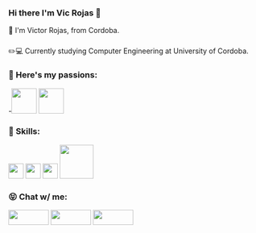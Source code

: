 ### Hi there I'm Vic Rojas 👋
📍 I'm Victor Rojas, from Cordoba.
### 
✏️💻 Currently studying Computer Engineering at University of Cordoba.



### 🥰 Here's my passions:
-<img src ="https://user-images.githubusercontent.com/71811865/137821760-873fb295-6a59-4689-b949-768a89e54ff5.gif" width="50" height = "50">               <img src ="https://user-images.githubusercontent.com/71811865/137820352-87435d5e-7d02-4efd-b0f1-441070267872.gif" width="50" height = "50"> 


### 🚀 Skills:
  <img src="https://user-images.githubusercontent.com/71811865/137821057-d4866a0c-6537-4798-b281-39daafb1c23a.png" width ="30" height="30">   <img src = "https://user-images.githubusercontent.com/71811865/137821873-aa46e041-ede5-408c-aea6-2aa7ba4cb03c.png" width ="30" height = "30">   <img src = "https://user-images.githubusercontent.com/71811865/137822136-f1c9dc71-f3c2-4898-accd-2d5c20e371d8.png" width = "30" heigh = "30">   <img src = "https://user-images.githubusercontent.com/71811865/137823383-7ba547d4-13d2-4937-b349-17e592cb57dc.png" width = "67" heigh = "30">


### 😝 Chat w/ me:

[<img src="https://user-images.githubusercontent.com/71811865/137822599-2c4269b8-d5a4-4344-a0a6-f8ba5183caed.png" width ="80" height = "30" />](https://twitter.com/BlackSymb) [<img src="https://user-images.githubusercontent.com/71811865/137822956-c0720ac0-9eab-4b63-879b-0fd8da5d6a09.jpg" width ="80" height = "30" />](https://www.instagram.com/victorrojass__/)   [<img src="https://user-images.githubusercontent.com/71811865/137824232-9dda9d41-a50c-471f-bea3-45c34b99ce60.png" width ="80" height = "30" />](https://t.me/joinchat/5wWFYbQk4ItlNTE0)



<!--
**Victorrojass/Victorrojass** is a ✨ _special_ ✨ repository because its `README.md` (this file) appears on your GitHub profile.

Here are some ideas to get you started:

- 🔭 I’m currently working on ...
- 🌱 I’m currently learning ...
- 👯 I’m looking to collaborate on ...
- 🤔 I’m looking for help with ...
- 💬 Ask me about ...
- 📫 How to reach me: ...
- 😄 Pronouns: ...
- ⚡ Fun fact: ...
-->
